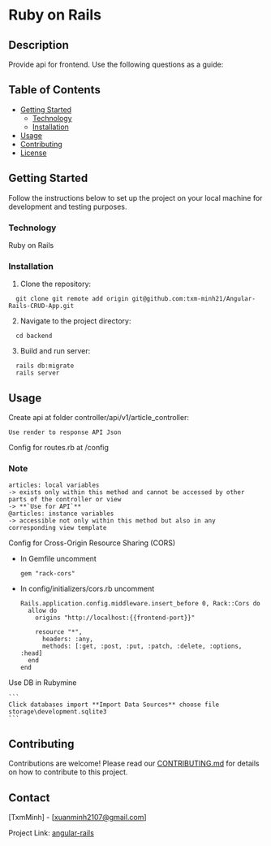 # Ruby on Rails

## Description

Provide api for frontend. Use the following questions as a guide:

## Table of Contents

- [Getting Started](#getting-started)
    - [Technology](#technology)
    - [Installation](#installation)
- [Usage](#usage)
- [Contributing](#contributing)
- [License](#license)

## Getting Started

Follow the instructions below to set up the project on your local machine for development and testing purposes.

### Technology

Ruby on Rails

### Installation

1. Clone the repository:

```
  git clone git remote add origin git@github.com:txm-minh21/Angular-Rails-CRUD-App.git
```

2. Navigate to the project directory:

``` 
  cd backend 
```

3. Build and run server:

``` 
  rails db:migrate
  rails server
 ```

## Usage

Create api at folder controller/api/v1/article_controller:

    Use render to response API Json

Config for routes.rb at /config

### Note
```
articles: local variables 
-> exists only within this method and cannot be accessed by other parts of the controller or view
-> **`Use for API`**
@articles: instance variables
-> accessible not only within this method but also in any corresponding view template

```

Config for Cross-Origin Resource Sharing (CORS)

- In Gemfile uncomment
  ```
  gem "rack-cors"
  ```

- In config/initializers/cors.rb uncomment
  ```
  Rails.application.config.middleware.insert_before 0, Rack::Cors do
    allow do
      origins "http://localhost:{{frontend-port}}"
  
      resource "*",
        headers: :any,
        methods: [:get, :post, :put, :patch, :delete, :options, :head]
    end
  end
  ```
Use DB in Rubymine

    ```
    Click databases import **Import Data Sources** choose file storage\development.sqlite3
    ```
## Contributing

Contributions are welcome! Please read our [CONTRIBUTING.md](CONTRIBUTING.md) for details on how to contribute to this project.

## Contact

[TxmMinh] - [xuanminh2107@gmail.com]

Project Link: [angular-rails](https://github.com/txm-minh21/Angular-Rails-CRUD-App.git)
 
